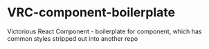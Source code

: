# VRC-component-boilerplate
Victorious React Component - boilerplate for component, which has common styles stripped out into another repo
